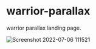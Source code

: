 # warrior-parallax
warrior parallax landing page.

![Screenshot 2022-07-06 111521](https://user-images.githubusercontent.com/106136671/177477563-8a1db3a9-154c-418f-94c5-222892deeb09.png)

